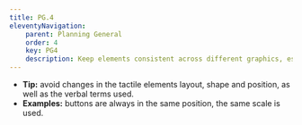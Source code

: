 ```yaml
---
title: PG.4
eleventyNavigation:
    parent: Planning General
    order: 4
    key: PG4
    description: Keep elements consistent across different graphics, especially if they are part of a set.
---
```

- **Tip:** avoid changes in the tactile elements layout, shape and position, as well as the verbal terms used.
- **Examples:** buttons are always in the same position, the same scale is used.
